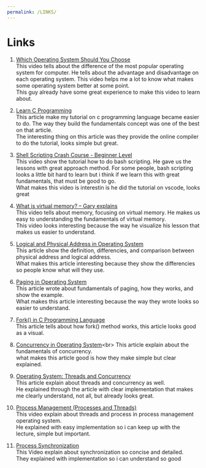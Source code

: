 ```yaml
---
permalink: /LINKS/
---
```


# Links

1. [Which Operating System Should You Choose](https://youtu.be/9zpE93Ov4Qg)<br>
This video tells about the difference of the most popular operating system for computer. He tells about the advantage and disadvantage on each operating system.
This video helps me a lot to know what makes some operating system better at some point.<br>
This guy already have some great experience to make this video to learn about.  

2. [Learn C Programming](https://www.programiz.com/c-programming)<br>
This article make my tutorial on c programming language became easier to do. The way they build the fundamentals concept was one of the best on that article.<br>
The interesting thing on this article was they provide the online compiler to do the tutorial, looks simple but great.  

3. [Shell Scripting Crash Course - Beginner Level](https://www.youtube.com/watch?v=v-F3YLd6oMw)<br>
This video show the tutorial how to do bash scripting. He gave us the lessons with great approach method. For some people, bash scripting looks a little bit hard to learn but i think if we learn this with great fundamentals, that must be good to go.<br>
What makes this video is interestin is he did the tutorial on vscode, looks great  
  
4. [What is virtual memory? – Gary explains](https://www.youtube.com/watch?v=2quKyPnUShQ)<br>
This video tells about memory, focusing on virtual memory. He makes us easy to understanding the fundamentals of virtual memory.<br>
This video looks interesting because the way he visualize his lesson that makes us easier to understand.  
  
5. [Logical and Physical Address in Operating System](https://www.geeksforgeeks.org/logical-and-physical-address-in-operating-system/)<br>
This article show the definition, differencies, and comparison between physical address and logical address.<br>
What makes this article interesting because they show the differencies so people know what will they use.  
  
6. [Paging in Operating System](https://www.geeksforgeeks.org/paging-in-operating-system/)<br>
This article wrote about fundamentals of paging, how they works, and show the example.<br>
What makes this article interesting because the way they wrote looks so easier to understand.
  
7. [Fork() in C Programming Language](https://www.section.io/engineering-education/fork-in-c-programming-language/)<br>
This article tells about how fork() method works, this article looks good as a visual.  
  
8. [Concurrency in Operating System](https://eng.libretexts.org/Courses/Delta_College/Operating_System%3A_The_Basics/05%3A_Process_Synchronization/5.1%3A_Introduction_to_Concurrency#:~:text=in%20Operating%20System-,Concurrency%20in%20Operating%20System,memory%20or%20through%20message%20passing.)<br>
This article explain about the fundamentals of concurrency.<br>
what makes this article good is how they make simple but clear explained.  
  
9. [Operating System: Threads and Concurrency](https://medium.com/@akhandmishra/operating-system-threads-and-concurrency-aec2036b90f8)<br>
This article explain about threads and concurrency as well.<br>
He explained through the article with clear implementation that makes me clearly understand, not all, but already looks great. 
  
10. [Process Management (Processes and Threads)](https://www.youtube.com/watch?v=OrM7nZcxXZU)<br>
This video explain about threads and process in process management operating system.<br>
He explained with easy implementation so i can keep up with the lecture, simple but important.  
  
11. [Process Synchronization](https://www.youtube.com/watch?v=ph2awKa8r5Y)<br>
This Video explain about synchronization so concise and detailed.<br>
They explained with implementation so i can understand so good
